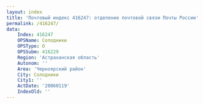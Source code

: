 ```yaml
---
layout: index
title: 'Почтовый индекс 416247: отделение почтовой связи Почты России'
permalink: /416247/
data:
    Index: 416247
    OPSName: Солодники
    OPSType: О
    OPSSubm: 416229
    Region: 'Астраханская область'
    Autonom: ''
    Area: 'Черноярский район'
    City: Солодники
    City1: ''
    ActDate: '20060119'
    IndexOld: ''
---
```


